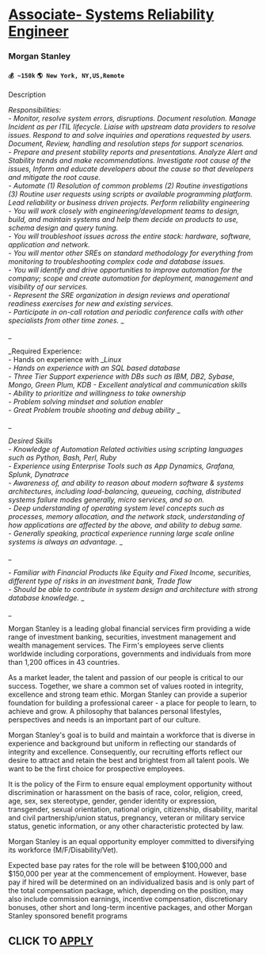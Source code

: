 # [Associate- Systems Reliability Engineer](https://www.remotewlb.com/apply/associate-systems-reliability-engineer)  
### Morgan Stanley  
#### `💰 ~150k` `🌎 New York, NY,US,Remote`  

Description

_Responsibilities:  
\- Monitor, resolve system errors, disruptions. Document resolution. Manage Incident as per ITIL lifecycle. Liaise with upstream data providers to resolve issues. Respond to and solve inquiries and operations requested by users. Document, Review, handling and resolution steps for support scenarios.  
\- Prepare and present stability reports and presentations. Analyze Alert and Stability trends and make recommendations. Investigate root cause of the issues, Inform and educate developers about the cause so that developers and mitigate the root cause.  
\- Automate (1) Resolution of common problems (2) Routine investigations (3) Routine user requests using scripts or available programming platform. Lead reliability or business driven projects. Perform reliability engineering  
\- You will work closely with engineering/development teams to design, build, and maintain systems and help them decide on products to use, schema design and query tuning.  
\- You will troubleshoot issues across the entire stack: hardware, software, application and network.  
\- You will mentor other SREs on standard methodology for everything from monitoring to troubleshooting complex code and database issues.  
\- You will identify and drive opportunities to improve automation for the company; scope and create automation for deployment, management and visibility of our services.  
\- Represent the SRE organization in design reviews and operational readiness exercises for new and existing services.  
\- Participate in on-call rotation and periodic conference calls with other specialists from other time zones._ _

_

_Required Experience:  
\- Hands on experience with __Linux  
\- Hands on experience with an SQL based database  
\- Three Tier Support experience with DBs such as IBM, DB2, Sybase, Mongo, Green Plum, KDB - Excellent analytical and communication skills  
\- Ability to prioritize and willingness to take ownership  
\- Problem solving mindset and solution enabler  
\- Great Problem trouble shooting and debug ability_ _

_

_Desired Skills  
\- Knowledge of Automation Related activities using scripting languages such as Python, Bash, Perl, Ruby  
\- Experience using Enterprise Tools such as App Dynamics, Grafana, Splunk, Dynatrace  
\- Awareness of, and ability to reason about modern software & systems architectures, including load-balancing, queueing, caching, distributed systems failure modes generally, micro services, and so on.  
\- Deep understanding of operating system level concepts such as processes, memory allocation, and the network stack, understanding of how applications are affected by the above, and ability to debug same.  
\- Generally speaking, practical experience running large scale online systems is always an advantage._ _

_

_\- Familiar with Financial Products like Equity and Fixed Income, securities, different type of risks in an investment bank, Trade flow  
\- Should be able to contribute in system design and architecture with strong database knowledge._ _

_

Morgan Stanley is a leading global financial services firm providing a wide range of investment banking, securities, investment management and wealth management services. The Firm's employees serve clients worldwide including corporations, governments and individuals from more than 1,200 offices in 43 countries.

As a market leader, the talent and passion of our people is critical to our success. Together, we share a common set of values rooted in integrity, excellence and strong team ethic. Morgan Stanley can provide a superior foundation for building a professional career - a place for people to learn, to achieve and grow. A philosophy that balances personal lifestyles, perspectives and needs is an important part of our culture.

Morgan Stanley's goal is to build and maintain a workforce that is diverse in experience and background but uniform in reflecting our standards of integrity and excellence. Consequently, our recruiting efforts reflect our desire to attract and retain the best and brightest from all talent pools. We want to be the first choice for prospective employees.

It is the policy of the Firm to ensure equal employment opportunity without discrimination or harassment on the basis of race, color, religion, creed, age, sex, sex stereotype, gender, gender identity or expression, transgender, sexual orientation, national origin, citizenship, disability, marital and civil partnership/union status, pregnancy, veteran or military service status, genetic information, or any other characteristic protected by law.

Morgan Stanley is an equal opportunity employer committed to diversifying its workforce (M/F/Disability/Vet).

Expected base pay rates for the role will be between $100,000 and $150,000 per year at the commencement of employment. However, base pay if hired will be determined on an individualized basis and is only part of the total compensation package, which, depending on the position, may also include commission earnings, incentive compensation, discretionary bonuses, other short and long-term incentive packages, and other Morgan Stanley sponsored benefit programs

  
## CLICK TO [APPLY](https://www.remotewlb.com/apply/associate-systems-reliability-engineer)

